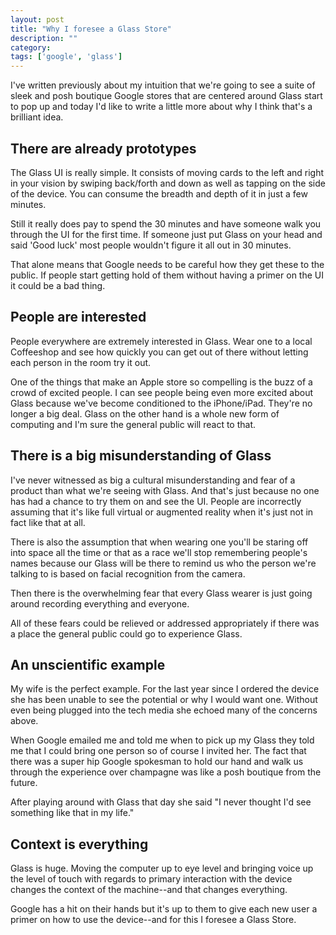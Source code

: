 ```yaml
---
layout: post
title: "Why I foresee a Glass Store"
description: ""
category: 
tags: ['google', 'glass']
---
```

I've written previously about my intuition that we're going to see a suite of
sleek and posh boutique Google stores that are centered around Glass start to
pop up and today I'd like to write a little more about why I think that's a
brilliant idea.

## There are already prototypes

The Glass UI is really simple. It consists of moving cards to the left and right
in your vision by swiping back/forth and down as well as tapping on the side of
the device. You can consume the breadth and depth of it in just a few minutes.

Still it really does pay to spend the 30 minutes and have someone walk you
through the UI for the first time. If someone just put Glass on your head and
said 'Good luck' most people wouldn't figure it all out in 30 minutes.

That alone means that Google needs to be careful how they get these to the
public. If people start getting hold of them without having a primer on the UI
it could be a bad thing.

## People are interested

People everywhere are extremely interested in Glass. Wear one to a local
Coffeeshop and see how quickly you can get out of there without letting each
person in the room try it out.

One of the things that make an Apple store so compelling is the buzz of a crowd
of excited people. I can see people being even more excited about Glass because
we've become conditioned to the iPhone/iPad. They're no longer a big deal. Glass
on the other hand is a whole new form of computing and I'm sure the general
public will react to that.

## There is a big misunderstanding of Glass

I've never witnessed as big a cultural misunderstanding and fear of a product
than what we're seeing with Glass. And that's just because no one has had a
chance to try them on and see the UI. People are incorrectly assuming that it's
like full virtual or augmented reality when it's just not in fact like that at
all.

There is also the assumption that when wearing one you'll be staring off into
space all the time or that as a race we'll stop remembering people's names
because our Glass will be there to remind us who the person we're talking to is
based on facial recognition from the camera.

Then there is the overwhelming fear that every Glass wearer is just going around
recording everything and everyone.

All of these fears could be relieved or addressed appropriately if there was a
place the general public could go to experience Glass.

## An unscientific example

My wife is the perfect example. For the last year since I ordered the device
she has been unable to see the potential or why I would want one. Without even
being plugged into the tech media she echoed many of the concerns above.

When Google emailed me and told me when to pick up my Glass they told me that I
could bring one person so of course I invited her. The fact that there was a
super hip Google spokesman to hold our hand and walk us through the experience
over champagne was like a posh boutique from the future.

After playing around with Glass that day she said "I never thought I'd see
something like that in my life."

## Context is everything

Glass is huge. Moving the computer up to eye level and bringing voice up the
level of touch with regards to primary interaction with the device changes the
context of the machine--and that changes everything.

Google has a hit on their hands but it's up to them to give each new user a
primer on how to use the device--and for this I foresee a Glass Store.
